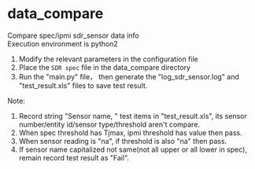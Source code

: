 # data_compare
Compare spec/ipmi sdr_sensor data info   
Execution environment is python2
1. Modify the relevant parameters in the configuration file
2. Place the `SDR spec` file in the data_compare directory
3. Run the "main.py" file， then generate the "log_sdr_sensor.log" and "test_result.xls" files to save test result.

Note:   
   1. Record string "Sensor name, " test items in "test_result.xls", its sensor number/entity id/sensor type/threshold aren't compare.  
   2. When spec threshold has Tjmax, ipmi threshold has value then pass.  
   3. When sensor reading is "na", if threshold is also "na" then pass.  
   4. If sensor name capitalized not same(not all upper or all lower in spec), remain record test result as "Fail".


